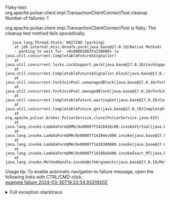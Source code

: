         
Flaky-test: org.apache.pulsar.client.impl.TransactionClientConnectTest.cleanup
Number of failures: 1

org.apache.pulsar.client.impl.TransactionClientConnectTest is flaky. The cleanup test method fails sporadically.

```
   java.lang.Thread.State: WAITING (parking)
	at jdk.internal.misc.Unsafe.park(java.base@17.0.10/Native Method)
	- parking to wait for  <0x00001003fa330090> (a java.util.concurrent.CompletableFuture$Signaller)
	at java.util.concurrent.locks.LockSupport.park(java.base@17.0.10/LockSupport.java:211)
	at java.util.concurrent.CompletableFuture$Signaller.block(java.base@17.0.10/CompletableFuture.java:1864)
	at java.util.concurrent.ForkJoinPool.unmanagedBlock(java.base@17.0.10/ForkJoinPool.java:3465)
	at java.util.concurrent.ForkJoinPool.managedBlock(java.base@17.0.10/ForkJoinPool.java:3436)
	at java.util.concurrent.CompletableFuture.waitingGet(java.base@17.0.10/CompletableFuture.java:1898)
	at java.util.concurrent.CompletableFuture.get(java.base@17.0.10/CompletableFuture.java:2072)
	at org.apache.pulsar.broker.PulsarService.close(PulsarService.java:415)
	at java.lang.invoke.LambdaForm$DMH/0x00007f1428428c00.invokeVirtual(java.base@17.0.10/LambdaForm$DMH)
	at java.lang.invoke.LambdaForm$MH/0x00007f14284ec800.invoke(java.base@17.0.10/LambdaForm$MH)
	at java.lang.invoke.LambdaForm$MH/0x00007f14283d0800.invoke(java.base@17.0.10/LambdaForm$MH)
	at java.lang.invoke.LambdaForm$MH/0x00007f14280ab400.invokeExact_MT(java.base@17.0.10/LambdaForm$MH)
	at java.lang.invoke.MethodHandle.invokeWithArguments(java.base@17.0.10/MethodHandle.java:732)
```

Usage tip: To enable automatic navigation to failure message, open the following links with CTRL/CMD-click.  
[example failure 2024-03-30T19:22:54.9331920Z](https://github.com/apache/pulsar/actions/runs/8485068669/job/23266253476#step:11:1117)  


<details>
<summary>Full exception stacktrace</summary>
<code><pre>
   java.lang.Thread.State: WAITING (parking)
	at jdk.internal.misc.Unsafe.park(java.base@17.0.10/Native Method)
	- parking to wait for  <0x00001003fa330090> (a java.util.concurrent.CompletableFuture$Signaller)
	at java.util.concurrent.locks.LockSupport.park(java.base@17.0.10/LockSupport.java:211)
	at java.util.concurrent.CompletableFuture$Signaller.block(java.base@17.0.10/CompletableFuture.java:1864)
	at java.util.concurrent.ForkJoinPool.unmanagedBlock(java.base@17.0.10/ForkJoinPool.java:3465)
	at java.util.concurrent.ForkJoinPool.managedBlock(java.base@17.0.10/ForkJoinPool.java:3436)
	at java.util.concurrent.CompletableFuture.waitingGet(java.base@17.0.10/CompletableFuture.java:1898)
	at java.util.concurrent.CompletableFuture.get(java.base@17.0.10/CompletableFuture.java:2072)
	at org.apache.pulsar.broker.PulsarService.close(PulsarService.java:415)
	at java.lang.invoke.LambdaForm$DMH/0x00007f1428428c00.invokeVirtual(java.base@17.0.10/LambdaForm$DMH)
	at java.lang.invoke.LambdaForm$MH/0x00007f14284ec800.invoke(java.base@17.0.10/LambdaForm$MH)
	at java.lang.invoke.LambdaForm$MH/0x00007f14283d0800.invoke(java.base@17.0.10/LambdaForm$MH)
	at java.lang.invoke.LambdaForm$MH/0x00007f14280ab400.invokeExact_MT(java.base@17.0.10/LambdaForm$MH)
	at java.lang.invoke.MethodHandle.invokeWithArguments(java.base@17.0.10/MethodHandle.java:732)
	at org.mockito.internal.util.reflection.InstrumentationMemberAccessor$Dispatcher$ByteBuddy$gGht94CE.invokeWithArguments(Unknown Source)
	at org.mockito.internal.util.reflection.InstrumentationMemberAccessor.invoke(InstrumentationMemberAccessor.java:251)
	at org.mockito.internal.util.reflection.ModuleMemberAccessor.invoke(ModuleMemberAccessor.java:55)
	at org.mockito.internal.creation.bytebuddy.MockMethodAdvice.tryInvoke(MockMethodAdvice.java:314)
	at org.mockito.internal.creation.bytebuddy.MockMethodAdvice$RealMethodCall.invoke(MockMethodAdvice.java:234)
	at org.mockito.internal.invocation.InterceptedInvocation.callRealMethod(InterceptedInvocation.java:142)
	at org.mockito.internal.stubbing.answers.CallsRealMethods.answer(CallsRealMethods.java:45)
	at org.mockito.Answers.answer(Answers.java:90)
	at org.mockito.internal.handler.MockHandlerImpl.handle(MockHandlerImpl.java:111)
	at org.mockito.internal.handler.NullResultGuardian.handle(NullResultGuardian.java:29)
	at org.mockito.internal.handler.InvocationNotifierHandler.handle(InvocationNotifierHandler.java:34)
	at org.mockito.internal.creation.bytebuddy.MockMethodInterceptor.doIntercept(MockMethodInterceptor.java:82)
	at org.mockito.internal.creation.bytebuddy.MockMethodAdvice.handle(MockMethodAdvice.java:134)
	at org.apache.pulsar.broker.PulsarService.close(PulsarService.java:415)
	at org.apache.pulsar.broker.testcontext.PulsarTestContext$StartableCustomBuilder.lambda$initializePulsarServices$3(PulsarTestContext.java:769)
	at org.apache.pulsar.broker.testcontext.PulsarTestContext$StartableCustomBuilder$$Lambda$494/0x00007f14284ee228.close(Unknown Source)
	at org.apache.pulsar.broker.testcontext.PulsarTestContext.callCloseables(PulsarTestContext.java:211)
	at org.apache.pulsar.broker.testcontext.PulsarTestContext.close(PulsarTestContext.java:205)
	at org.apache.pulsar.broker.transaction.TransactionTestBase.internalCleanup(TransactionTestBase.java:202)
	at org.apache.pulsar.client.impl.TransactionClientConnectTest.cleanup(TransactionClientConnectTest.java:67)
	at jdk.internal.reflect.NativeMethodAccessorImpl.invoke0(java.base@17.0.10/Native Method)
	at jdk.internal.reflect.NativeMethodAccessorImpl.invoke(java.base@17.0.10/NativeMethodAccessorImpl.java:77)
	at jdk.internal.reflect.DelegatingMethodAccessorImpl.invoke(java.base@17.0.10/DelegatingMethodAccessorImpl.java:43)
	at java.lang.reflect.Method.invoke(java.base@17.0.10/Method.java:568)
	at org.testng.internal.invokers.MethodInvocationHelper.invokeMethod(MethodInvocationHelper.java:139)
	at org.testng.internal.invokers.MethodInvocationHelper.invokeMethodConsideringTimeout(MethodInvocationHelper.java:69)
	at org.testng.internal.invokers.ConfigInvoker.invokeConfigurationMethod(ConfigInvoker.java:361)
	at org.testng.internal.invokers.ConfigInvoker.invokeConfigurations(ConfigInvoker.java:296)
	at org.testng.internal.invokers.TestInvoker.runConfigMethods(TestInvoker.java:823)
	at org.testng.internal.invokers.TestInvoker.runAfterConfigurations(TestInvoker.java:792)
	at org.testng.internal.invokers.TestInvoker.invokeMethod(TestInvoker.java:768)
	at org.testng.internal.invokers.TestInvoker.invokeTestMethod(TestInvoker.java:221)
	at org.testng.internal.invokers.MethodRunner.runInSequence(MethodRunner.java:50)
	at org.testng.internal.invokers.TestInvoker$MethodInvocationAgent.invoke(TestInvoker.java:969)
	at org.testng.internal.invokers.TestInvoker.invokeTestMethods(TestInvoker.java:194)
	at org.testng.internal.invokers.TestMethodWorker.invokeTestMethods(TestMethodWorker.java:148)
	at org.testng.internal.invokers.TestMethodWorker.run(TestMethodWorker.java:128)
	at org.testng.TestRunner$$Lambda$253/0x00007f142823edf0.accept(Unknown Source)
	at java.util.ArrayList.forEach(java.base@17.0.10/ArrayList.java:1511)
	at org.testng.TestRunner.privateRun(TestRunner.java:829)
	at org.testng.TestRunner.run(TestRunner.java:602)
	at org.testng.SuiteRunner.runTest(SuiteRunner.java:437)
	at org.testng.SuiteRunner.runSequentially(SuiteRunner.java:431)
	at org.testng.SuiteRunner.privateRun(SuiteRunner.java:391)
	at org.testng.SuiteRunner.run(SuiteRunner.java:330)
	at org.testng.SuiteRunnerWorker.runSuite(SuiteRunnerWorker.java:52)
	at org.testng.SuiteRunnerWorker.run(SuiteRunnerWorker.java:95)
	at org.testng.TestNG.runSuitesSequentially(TestNG.java:1256)
	at org.testng.TestNG.runSuitesLocally(TestNG.java:1176)
	at org.testng.TestNG.runSuites(TestNG.java:1099)
	at org.testng.TestNG.run(TestNG.java:1067)
	at org.apache.maven.surefire.testng.TestNGExecutor.run(TestNGExecutor.java:155)
	at org.apache.maven.surefire.testng.TestNGDirectoryTestSuite.executeSingleClass(TestNGDirectoryTestSuite.java:102)
	at org.apache.maven.surefire.testng.TestNGDirectoryTestSuite.executeLazy(TestNGDirectoryTestSuite.java:117)
	at org.apache.maven.surefire.testng.TestNGDirectoryTestSuite.execute(TestNGDirectoryTestSuite.java:86)
	at org.apache.maven.surefire.testng.TestNGProvider.invoke(TestNGProvider.java:137)
	at org.apache.maven.surefire.booter.ForkedBooter.runSuitesInProcess(ForkedBooter.java:385)
	at org.apache.maven.surefire.booter.ForkedBooter.execute(ForkedBooter.java:162)
	at org.apache.maven.surefire.booter.ForkedBooter.run(ForkedBooter.java:507)
	at org.apache.maven.surefire.booter.ForkedBooter.main(ForkedBooter.java:495)
</pre></code>
</details>

